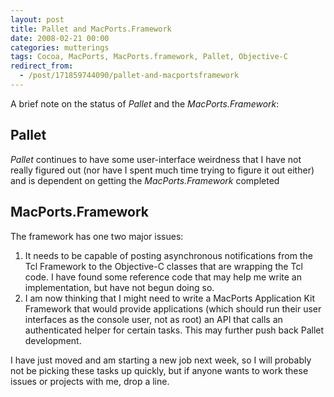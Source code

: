 ```yaml
---
layout: post
title: Pallet and MacPorts.Framework
date: 2008-02-21 00:00
categories: mutterings
tags: Cocoa, MacPorts, MacPorts.framework, Pallet, Objective-C
redirect_from:
  - /post/171859744090/pallet-and-macportsframework
---
```

A brief note on the status of _Pallet_ and the _MacPorts.Framework_:

## Pallet

_Pallet_ continues to have some user-interface weirdness that I have not really figured out (nor have I spent much time trying to figure it out either) and is dependent on getting the _MacPorts.Framework_ completed

## MacPorts.Framework

The framework has one two major issues:

1. It needs to be capable of posting asynchronous notifications from the Tcl Framework to the Objective-C classes that are wrapping the Tcl code. I have found some reference code that may help me write an implementation, but have not begun doing so.
2. I am now thinking that I might need to write a MacPorts Application Kit Framework that would provide applications (which should run their user interfaces as the console user, not as root) an API that calls an authenticated helper for certain tasks. This may further push back Pallet development.

I have just moved and am starting a new job next week, so I will probably not be picking these tasks up quickly, but if anyone wants to work these issues or projects with me, drop a line.
